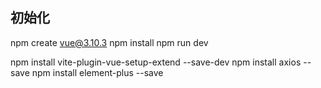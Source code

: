 

## 初始化
npm create vue@3.10.3
npm install
npm run dev

npm install vite-plugin-vue-setup-extend --save-dev
npm install axios --save
npm install element-plus --save